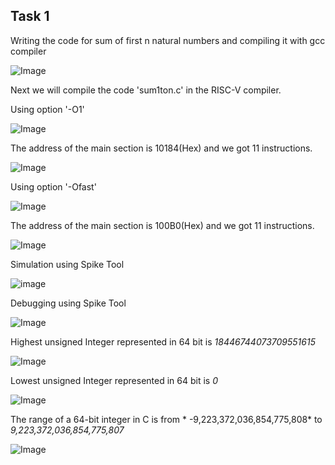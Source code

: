 ## Task 1

Writing the code for sum of first n natural numbers and compiling  it with gcc compiler


![Image](https://github.com/user-attachments/assets/5f3e7e75-2031-4ce7-b830-dde1c43a8628)

Next we will compile the code 'sum1ton.c' in the RISC-V compiler.

Using option '-O1'


![Image](https://github.com/user-attachments/assets/90b041d2-9b89-4235-9cab-01865b6c60a2)


The address of the main section is 10184(Hex) and we got 11 instructions.

![Image](https://github.com/user-attachments/assets/d811c8ff-d007-4ae8-83e2-27f14603c895)



Using option '-Ofast'


![Image](https://github.com/user-attachments/assets/e29b1c4c-49b8-455e-9d2f-1cd0befaf06e)

The address of the main section is 100B0(Hex) and we got 11 instructions.

![Image](https://github.com/user-attachments/assets/e56c0bbb-8f62-4eae-b6b1-ab8f295c57c7)


Simulation using Spike Tool

![image](https://github.com/user-attachments/assets/0498acd6-e3f4-4b28-b588-c4ad9208f986)


Debugging using Spike Tool

![Image](https://github.com/user-attachments/assets/67aa4e45-380a-48f3-827c-c66b2c27f1d1)


Highest unsigned Integer represented in 64 bit is *18446744073709551615*

![Image](https://github.com/user-attachments/assets/14cda527-8d96-4377-bae9-ce4311605399)

Lowest unsigned Integer represented in 64 bit is *0*

![Image](https://github.com/user-attachments/assets/45c677aa-4af3-43c5-8679-551d0fe1699f)

The range of a 64-bit integer in C is from * -9,223,372,036,854,775,808* to *9,223,372,036,854,775,807*

![Image](https://github.com/user-attachments/assets/b976d45b-2e06-42bb-8875-4dfc3bb7b0d8)
